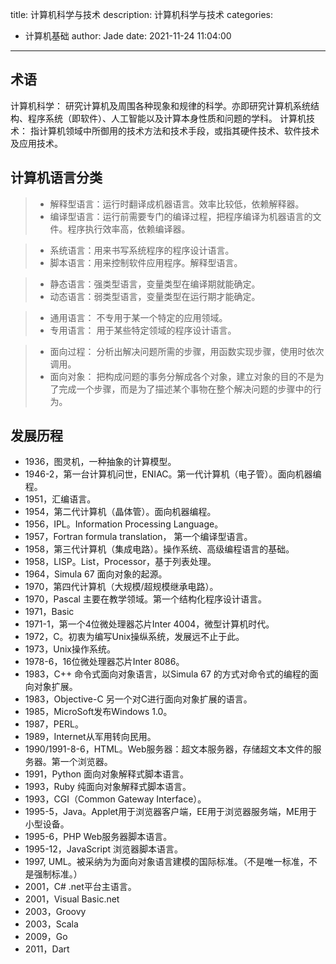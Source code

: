 title: 计算机科学与技术
description: 计算机科学与技术
categories:
  - 计算机基础
author: Jade
date: 2021-11-24 11:04:00
---

## 术语
计算机科学： 研究计算机及周围各种现象和规律的科学。亦即研究计算机系统结构、程序系统（即软件）、人工智能以及计算本身性质和问题的学科。
计算机技术： 指计算机领域中所御用的技术方法和技术手段，或指其硬件技术、软件技术及应用技术。

## 计算机语言分类
> - 解释型语言：运行时翻译成机器语言。效率比较低，依赖解释器。
> - 编译型语言：运行前需要专门的编译过程，把程序编译为机器语言的文件。程序执行效率高，依赖编译器。

> - 系统语言：用来书写系统程序的程序设计语言。
> - 脚本语言：用来控制软件应用程序。解释型语言。

> - 静态语言：强类型语言，变量类型在编译期就能确定。
> - 动态语言：弱类型语言，变量类型在运行期才能确定。

> - 通用语言： 不专用于某一个特定的应用领域。
> - 专用语言： 用于某些特定领域的程序设计语言。

> - 面向过程： 分析出解决问题所需的步骤，用函数实现步骤，使用时依次调用。
> - 面向对象： 把构成问题的事务分解成各个对象，建立对象的目的不是为了完成一个步骤，而是为了描述某个事物在整个解决问题的步骤中的行为。

## 发展历程
- 1936，图灵机，一种抽象的计算模型。
- 1946-2，第一台计算机问世，ENIAC。第一代计算机（电子管）。面向机器编程。
- 1951，汇编语言。
- 1954，第二代计算机（晶体管）。面向机器编程。
- 1956，IPL。Information Processing Language。
- 1957，Fortran formula translation， 第一个编译型语言。
- 1958，第三代计算机（集成电路）。操作系统、高级编程语言的基础。
- 1958，LISP。List，Processor，基于列表处理。
- 1964，Simula 67 面向对象的起源。
- 1970，第四代计算机（大规模/超规模继承电路）。
- 1970，Pascal 主要在教学领域。第一个结构化程序设计语言。
- 1971，Basic
- 1971-1，第一个4位微处理器芯片Inter 4004，微型计算机时代。
- 1972，C。初衷为编写Unix操纵系统，发展远不止于此。
- 1973，Unix操作系统。
- 1978-6，16位微处理器芯片Inter 8086。
- 1983，C++ 命令式面向对象语言，以Simula 67 的方式对命令式的编程的面向对象扩展。
- 1983，Objective-C 另一个对C进行面向对象扩展的语言。
- 1985，MicroSoft发布Windows 1.0。
- 1987，PERL。
- 1989，Internet从军用转向民用。
- 1990/1991-8-6，HTML。Web服务器：超文本服务器，存储超文本文件的服务器。第一个浏览器。
- 1991，Python 面向对象解释式脚本语言。
- 1993，Ruby 纯面向对象解释式脚本语言。
- 1993，CGI（Common Gateway Interface）。
- 1995-5，Java。Applet用于浏览器客户端，EE用于浏览器服务端，ME用于小型设备。
- 1995-6，PHP Web服务器脚本语言。
- 1995-12，JavaScript 浏览器脚本语言。
- 1997, UML。被采纳为为面向对象语言建模的国际标准。（不是唯一标准，不是强制标准。）
- 2001，C# .net平台主语言。
- 2001，Visual Basic.net
- 2003，Groovy
- 2003，Scala
- 2009，Go
- 2011，Dart
